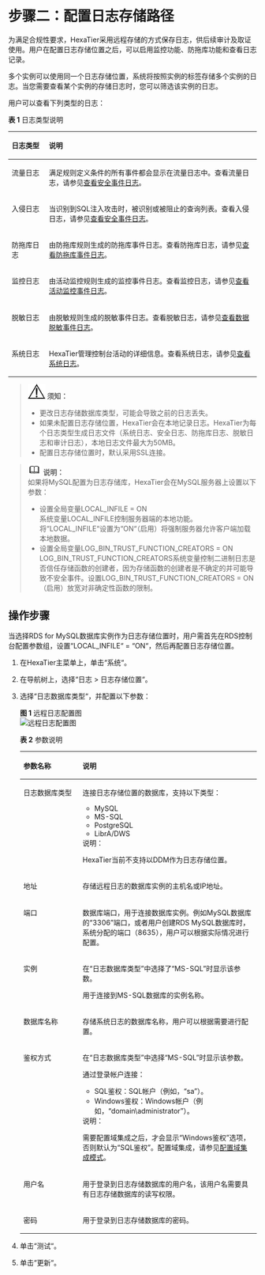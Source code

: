# 步骤二：配置日志存储路径<a name="ZH-CN_TOPIC_0111166360"></a>

为满足合规性要求，HexaTier采用远程存储的方式保存日志，供后续审计及取证使用。用户在配置日志存储位置之后，可以启用监控功能、防拖库功能和查看日志记录。

多个实例可以使用同一个日志存储位置，系统将按照实例的标签存储多个实例的日志。当您需要查看某个实例的存储日志时，您可以筛选该实例的日志。

用户可以查看下列类型的日志：

**表 1**  日志类型说明

<a name="zh-cn_topic_0180960218_table10199314164311"></a>
<table><thead align="left"><tr id="zh-cn_topic_0180960218_row16200141411437"><th class="cellrowborder" valign="top" width="15%" id="mcps1.2.3.1.1"><p id="zh-cn_topic_0180960218_p6200121454316"><a name="zh-cn_topic_0180960218_p6200121454316"></a><a name="zh-cn_topic_0180960218_p6200121454316"></a>日志类型</p>
</th>
<th class="cellrowborder" valign="top" width="85%" id="mcps1.2.3.1.2"><p id="zh-cn_topic_0180960218_p112001614144318"><a name="zh-cn_topic_0180960218_p112001614144318"></a><a name="zh-cn_topic_0180960218_p112001614144318"></a>说明</p>
</th>
</tr>
</thead>
<tbody><tr id="zh-cn_topic_0180960218_row4200814174318"><td class="cellrowborder" valign="top" width="15%" headers="mcps1.2.3.1.1 "><p id="zh-cn_topic_0180960218_p42001149433"><a name="zh-cn_topic_0180960218_p42001149433"></a><a name="zh-cn_topic_0180960218_p42001149433"></a>流量日志</p>
</td>
<td class="cellrowborder" valign="top" width="85%" headers="mcps1.2.3.1.2 "><p id="zh-cn_topic_0180960218_p132001414174312"><a name="zh-cn_topic_0180960218_p132001414174312"></a><a name="zh-cn_topic_0180960218_p132001414174312"></a>满足规则定义条件的所有事件都会显示在流量日志中。查看流量日志，请参见<a href="查看安全事件日志.md">查看安全事件日志</a>。</p>
</td>
</tr>
<tr id="zh-cn_topic_0180960218_row920081413439"><td class="cellrowborder" valign="top" width="15%" headers="mcps1.2.3.1.1 "><p id="zh-cn_topic_0180960218_p1220031420437"><a name="zh-cn_topic_0180960218_p1220031420437"></a><a name="zh-cn_topic_0180960218_p1220031420437"></a>入侵日志</p>
</td>
<td class="cellrowborder" valign="top" width="85%" headers="mcps1.2.3.1.2 "><p id="zh-cn_topic_0180960218_p16200131434311"><a name="zh-cn_topic_0180960218_p16200131434311"></a><a name="zh-cn_topic_0180960218_p16200131434311"></a>当识别到SQL注入攻击时，被识别或被阻止的查询列表。查看入侵日志，请参见<a href="查看安全事件日志.md">查看安全事件日志</a>。</p>
</td>
</tr>
<tr id="zh-cn_topic_0180960218_row620051410431"><td class="cellrowborder" valign="top" width="15%" headers="mcps1.2.3.1.1 "><p id="zh-cn_topic_0180960218_p152001114164312"><a name="zh-cn_topic_0180960218_p152001114164312"></a><a name="zh-cn_topic_0180960218_p152001114164312"></a>防拖库日志</p>
</td>
<td class="cellrowborder" valign="top" width="85%" headers="mcps1.2.3.1.2 "><p id="zh-cn_topic_0180960218_p8200141415430"><a name="zh-cn_topic_0180960218_p8200141415430"></a><a name="zh-cn_topic_0180960218_p8200141415430"></a>由防拖库规则生成的防拖库事件日志。查看防拖库日志，请参见<a href="查看防拖库事件日志.md">查看防拖库事件日志</a>。</p>
</td>
</tr>
<tr id="zh-cn_topic_0180960218_row172001114164312"><td class="cellrowborder" valign="top" width="15%" headers="mcps1.2.3.1.1 "><p id="zh-cn_topic_0180960218_p122001414184316"><a name="zh-cn_topic_0180960218_p122001414184316"></a><a name="zh-cn_topic_0180960218_p122001414184316"></a>监控日志</p>
</td>
<td class="cellrowborder" valign="top" width="85%" headers="mcps1.2.3.1.2 "><p id="zh-cn_topic_0180960218_p13200171412436"><a name="zh-cn_topic_0180960218_p13200171412436"></a><a name="zh-cn_topic_0180960218_p13200171412436"></a>由活动监控规则生成的监控事件日志。查看监控日志，请参见<a href="查看活动监控事件日志.md">查看活动监控事件日志</a>。</p>
</td>
</tr>
<tr id="zh-cn_topic_0180960218_row2020091414433"><td class="cellrowborder" valign="top" width="15%" headers="mcps1.2.3.1.1 "><p id="zh-cn_topic_0180960218_p1720014146431"><a name="zh-cn_topic_0180960218_p1720014146431"></a><a name="zh-cn_topic_0180960218_p1720014146431"></a>脱敏日志</p>
</td>
<td class="cellrowborder" valign="top" width="85%" headers="mcps1.2.3.1.2 "><p id="zh-cn_topic_0180960218_p4200714114313"><a name="zh-cn_topic_0180960218_p4200714114313"></a><a name="zh-cn_topic_0180960218_p4200714114313"></a>由脱敏规则生成的脱敏事件日志。查看脱敏日志，请参见<a href="查看数据脱敏事件日志.md">查看数据脱敏事件日志</a>。</p>
</td>
</tr>
<tr id="zh-cn_topic_0180960218_row16200111415433"><td class="cellrowborder" valign="top" width="15%" headers="mcps1.2.3.1.1 "><p id="zh-cn_topic_0180960218_p102001114104315"><a name="zh-cn_topic_0180960218_p102001114104315"></a><a name="zh-cn_topic_0180960218_p102001114104315"></a>系统日志</p>
</td>
<td class="cellrowborder" valign="top" width="85%" headers="mcps1.2.3.1.2 "><p id="zh-cn_topic_0180960218_p142009140436"><a name="zh-cn_topic_0180960218_p142009140436"></a><a name="zh-cn_topic_0180960218_p142009140436"></a>HexaTier管理控制台活动的详细信息。查看系统日志，请参见<a href="查看系统日志.md">查看系统日志</a>。</p>
</td>
</tr>
</tbody>
</table>

>![](public_sys-resources/icon-notice.gif) **须知：**   
>-   更改日志存储数据库类型，可能会导致之前的日志丢失。  
>-   如果未配置日志存储位置，HexaTier会在本地记录日志。HexaTier为每个日志类型生成日志文件（系统日志、安全日志、防拖库日志、脱敏日志和审计日志），本地日志文件最大为50MB。  
>-   配置日志存储位置时，默认采用SSL连接。  

>![](public_sys-resources/icon-note.gif) **说明：**   
>如果将MySQL配置为日志存储库，HexaTier会在MySQL服务器上设置以下参数：  
>-   设置全局变量LOCAL\_INFILE = ON  
>    系统变量LOCAL\_INFILE控制服务器端的本地功能。将“LOCAL\_INFILE“设置为“ON“（启用）将强制服务器允许客户端加载本地数据。  
>-   设置全局变量LOG\_BIN\_TRUST\_FUNCTION\_CREATORS = ON  
>    LOG\_BIN\_TRUST\_FUNCTION\_CREATORS系统变量控制二进制日志是否信任存储函数的创建者，因为存储函数的创建者是不确定的并可能导致不安全事件。设置LOG\_BIN\_TRUST\_FUNCTION\_CREATORS = ON（启用）放宽对非确定性函数的限制。  

## 操作步骤<a name="zh-cn_topic_0180960218_s292a88d26b344586b36f47f4a443966d"></a>

当选择RDS for MySQL数据库实例作为日志存储位置时，用户需首先在RDS控制台配置参数组，设置“LOCAL\_INFILE“  =  “ON“，然后再配置日志存储位置。

1.  在HexaTier主菜单上，单击“系统“。
2.  在导航树上，选择“日志 \> 日志存储位置“。
3.  选择“日志数据库类型“，并配置以下参数：

    **图 1**  远程日志配置图<a name="zh-cn_topic_0180960218_fig9356229154210"></a>  
    ![](figures/远程日志配置图.png "远程日志配置图")

    **表 2**  参数说明

    <a name="zh-cn_topic_0180960218_t64ae50868cdb4cfeaeb4f1c106ace0ff"></a>
    <table><thead align="left"><tr id="zh-cn_topic_0180960218_re2c1286c4eef40c9a83ed7de2abf1922"><th class="cellrowborder" valign="top" width="25%" id="mcps1.2.3.1.1"><p id="zh-cn_topic_0180960218_a2aeb05f9147c46fca5fbbf1242d688ee"><a name="zh-cn_topic_0180960218_a2aeb05f9147c46fca5fbbf1242d688ee"></a><a name="zh-cn_topic_0180960218_a2aeb05f9147c46fca5fbbf1242d688ee"></a>参数名称</p>
    </th>
    <th class="cellrowborder" valign="top" width="75%" id="mcps1.2.3.1.2"><p id="zh-cn_topic_0180960218_a09977cd6433942bdbe2c448aaa2e86e1"><a name="zh-cn_topic_0180960218_a09977cd6433942bdbe2c448aaa2e86e1"></a><a name="zh-cn_topic_0180960218_a09977cd6433942bdbe2c448aaa2e86e1"></a>说明</p>
    </th>
    </tr>
    </thead>
    <tbody><tr id="zh-cn_topic_0180960218_ra9483184c1fc477b85d86cd677f0a1de"><td class="cellrowborder" valign="top" width="25%" headers="mcps1.2.3.1.1 "><p id="zh-cn_topic_0180960218_zh-cn_topic_0076429733_p284705974616"><a name="zh-cn_topic_0180960218_zh-cn_topic_0076429733_p284705974616"></a><a name="zh-cn_topic_0180960218_zh-cn_topic_0076429733_p284705974616"></a>日志数据库类型</p>
    </td>
    <td class="cellrowborder" valign="top" width="75%" headers="mcps1.2.3.1.2 "><p id="zh-cn_topic_0180960218_a8f26682430884f90bd88c22b3d8449e8"><a name="zh-cn_topic_0180960218_a8f26682430884f90bd88c22b3d8449e8"></a><a name="zh-cn_topic_0180960218_a8f26682430884f90bd88c22b3d8449e8"></a>连接日志存储位置的数据库，支持以下类型：</p>
    <a name="zh-cn_topic_0180960218_u73cc88fde10a4eb0a9489ad01d7ddd1b"></a><a name="zh-cn_topic_0180960218_u73cc88fde10a4eb0a9489ad01d7ddd1b"></a><ul id="zh-cn_topic_0180960218_u73cc88fde10a4eb0a9489ad01d7ddd1b"><li>MySQL</li><li>MS-SQL</li><li>PostgreSQL</li><li>LibrA/DWS</li></ul>
    <div class="note" id="zh-cn_topic_0180960218_note1949316401515"><a name="zh-cn_topic_0180960218_note1949316401515"></a><a name="zh-cn_topic_0180960218_note1949316401515"></a><span class="notetitle"> 说明： </span><div class="notebody"><p id="zh-cn_topic_0180960218_p949334011118"><a name="zh-cn_topic_0180960218_p949334011118"></a><a name="zh-cn_topic_0180960218_p949334011118"></a>HexaTier当前不支持以DDM作为日志存储位置。</p>
    </div></div>
    </td>
    </tr>
    <tr id="zh-cn_topic_0180960218_r318e6bb4254a40e5b56fd27ba72054dc"><td class="cellrowborder" valign="top" width="25%" headers="mcps1.2.3.1.1 "><p id="zh-cn_topic_0180960218_ae488e7a7dcf84565a1f38ac5dff7a46f"><a name="zh-cn_topic_0180960218_ae488e7a7dcf84565a1f38ac5dff7a46f"></a><a name="zh-cn_topic_0180960218_ae488e7a7dcf84565a1f38ac5dff7a46f"></a>地址</p>
    </td>
    <td class="cellrowborder" valign="top" width="75%" headers="mcps1.2.3.1.2 "><p id="zh-cn_topic_0180960218_zh-cn_topic_0076429733_p198477594464"><a name="zh-cn_topic_0180960218_zh-cn_topic_0076429733_p198477594464"></a><a name="zh-cn_topic_0180960218_zh-cn_topic_0076429733_p198477594464"></a>存储远程日志的数据库实例的主机名或IP地址。</p>
    </td>
    </tr>
    <tr id="zh-cn_topic_0180960218_rb9106941efa448269d29d48835ddd524"><td class="cellrowborder" valign="top" width="25%" headers="mcps1.2.3.1.1 "><p id="zh-cn_topic_0180960218_aaa3f9b0bbd084c2fb8330bff6505f9ea"><a name="zh-cn_topic_0180960218_aaa3f9b0bbd084c2fb8330bff6505f9ea"></a><a name="zh-cn_topic_0180960218_aaa3f9b0bbd084c2fb8330bff6505f9ea"></a>端口</p>
    </td>
    <td class="cellrowborder" valign="top" width="75%" headers="mcps1.2.3.1.2 "><p id="zh-cn_topic_0180960218_a6b8d3c2fbfa7440795b28f916a8fdae5"><a name="zh-cn_topic_0180960218_a6b8d3c2fbfa7440795b28f916a8fdae5"></a><a name="zh-cn_topic_0180960218_a6b8d3c2fbfa7440795b28f916a8fdae5"></a>数据库端口，用于连接数据库实例。例如MySQL数据库的<span class="parmvalue" id="zh-cn_topic_0180960218_pb37c60abc93f490a99967239443af3bc"><a name="zh-cn_topic_0180960218_pb37c60abc93f490a99967239443af3bc"></a><a name="zh-cn_topic_0180960218_pb37c60abc93f490a99967239443af3bc"></a>“3306”</span>端口，或者用户创建RDS MySQL数据库时，系统分配的端口（8635），用户可以根据实际情况进行配置。</p>
    </td>
    </tr>
    <tr id="zh-cn_topic_0180960218_ref41058eef6947188074b2227106fb1e"><td class="cellrowborder" valign="top" width="25%" headers="mcps1.2.3.1.1 "><p id="zh-cn_topic_0180960218_a014df2bf721b459f8fde761b1a11f3ca"><a name="zh-cn_topic_0180960218_a014df2bf721b459f8fde761b1a11f3ca"></a><a name="zh-cn_topic_0180960218_a014df2bf721b459f8fde761b1a11f3ca"></a>实例</p>
    </td>
    <td class="cellrowborder" valign="top" width="75%" headers="mcps1.2.3.1.2 "><p id="zh-cn_topic_0180960218_a92959061278b4600b6b8622a7c0f3ced"><a name="zh-cn_topic_0180960218_a92959061278b4600b6b8622a7c0f3ced"></a><a name="zh-cn_topic_0180960218_a92959061278b4600b6b8622a7c0f3ced"></a>在<span class="parmname" id="zh-cn_topic_0180960218_pfb43b27eb14b4e03adcd1f0624ba8b26"><a name="zh-cn_topic_0180960218_pfb43b27eb14b4e03adcd1f0624ba8b26"></a><a name="zh-cn_topic_0180960218_pfb43b27eb14b4e03adcd1f0624ba8b26"></a>“日志数据库类型”</span>中选择了<span class="parmvalue" id="zh-cn_topic_0180960218_parmvalue124133211923"><a name="zh-cn_topic_0180960218_parmvalue124133211923"></a><a name="zh-cn_topic_0180960218_parmvalue124133211923"></a>“MS-SQL”</span>时显示该参数。</p>
    <p id="zh-cn_topic_0180960218_a10d63ee5cf83427b87312383476345e9"><a name="zh-cn_topic_0180960218_a10d63ee5cf83427b87312383476345e9"></a><a name="zh-cn_topic_0180960218_a10d63ee5cf83427b87312383476345e9"></a>用于连接到MS-SQL数据库的实例名称。</p>
    </td>
    </tr>
    <tr id="zh-cn_topic_0180960218_ra21c1616eed840f99efe05309a2e9981"><td class="cellrowborder" valign="top" width="25%" headers="mcps1.2.3.1.1 "><p id="zh-cn_topic_0180960218_zh-cn_topic_0076429733_p198325207482"><a name="zh-cn_topic_0180960218_zh-cn_topic_0076429733_p198325207482"></a><a name="zh-cn_topic_0180960218_zh-cn_topic_0076429733_p198325207482"></a>数据库名称</p>
    </td>
    <td class="cellrowborder" valign="top" width="75%" headers="mcps1.2.3.1.2 "><p id="zh-cn_topic_0180960218_ab918391c04c34731a42b504a2fbe5821"><a name="zh-cn_topic_0180960218_ab918391c04c34731a42b504a2fbe5821"></a><a name="zh-cn_topic_0180960218_ab918391c04c34731a42b504a2fbe5821"></a>存储系统日志的数据库名称，用户可以根据需要进行配置。</p>
    </td>
    </tr>
    <tr id="zh-cn_topic_0180960218_r90007b3dc1e548b298cfdfd55cec975a"><td class="cellrowborder" valign="top" width="25%" headers="mcps1.2.3.1.1 "><p id="zh-cn_topic_0180960218_ad8656d21802b4233aaaec76291817503"><a name="zh-cn_topic_0180960218_ad8656d21802b4233aaaec76291817503"></a><a name="zh-cn_topic_0180960218_ad8656d21802b4233aaaec76291817503"></a>鉴权方式</p>
    </td>
    <td class="cellrowborder" valign="top" width="75%" headers="mcps1.2.3.1.2 "><p id="zh-cn_topic_0180960218_a5d53579bb4134d3b97477c69cb49c18c"><a name="zh-cn_topic_0180960218_a5d53579bb4134d3b97477c69cb49c18c"></a><a name="zh-cn_topic_0180960218_a5d53579bb4134d3b97477c69cb49c18c"></a>在<span class="parmname" id="zh-cn_topic_0180960218_p1b67f0cc0ec847a6a0d7adb31acee52c"><a name="zh-cn_topic_0180960218_p1b67f0cc0ec847a6a0d7adb31acee52c"></a><a name="zh-cn_topic_0180960218_p1b67f0cc0ec847a6a0d7adb31acee52c"></a>“日志数据库类型”</span>中选择<span class="parmvalue" id="zh-cn_topic_0180960218_parmvalue11516173211316"><a name="zh-cn_topic_0180960218_parmvalue11516173211316"></a><a name="zh-cn_topic_0180960218_parmvalue11516173211316"></a>“MS-SQL”</span>时显示该参数。</p>
    <p id="zh-cn_topic_0180960218_aaf3cafc6e1834bc0a5183a4012dc9c2c"><a name="zh-cn_topic_0180960218_aaf3cafc6e1834bc0a5183a4012dc9c2c"></a><a name="zh-cn_topic_0180960218_aaf3cafc6e1834bc0a5183a4012dc9c2c"></a>通过登录帐户连接：</p>
    <a name="zh-cn_topic_0180960218_ua639287c1aef46baa8ffc44957d05d33"></a><a name="zh-cn_topic_0180960218_ua639287c1aef46baa8ffc44957d05d33"></a><ul id="zh-cn_topic_0180960218_ua639287c1aef46baa8ffc44957d05d33"><li>SQL鉴权：SQL帐户（例如，“sa”）。</li><li>Windows鉴权：Windows帐户（例如，“domain\administrator”）。</li></ul>
    <div class="note" id="zh-cn_topic_0180960218_n11314f04115b4202a1fa49af15f89485"><a name="zh-cn_topic_0180960218_n11314f04115b4202a1fa49af15f89485"></a><a name="zh-cn_topic_0180960218_n11314f04115b4202a1fa49af15f89485"></a><span class="notetitle"> 说明： </span><div class="notebody"><p id="zh-cn_topic_0180960218_zh-cn_topic_0076429733_p696712166439"><a name="zh-cn_topic_0180960218_zh-cn_topic_0076429733_p696712166439"></a><a name="zh-cn_topic_0180960218_zh-cn_topic_0076429733_p696712166439"></a>需要配置域集成之后，才会显示<span class="parmvalue" id="zh-cn_topic_0180960218_pa843c959c0394687968312ce53270923"><a name="zh-cn_topic_0180960218_pa843c959c0394687968312ce53270923"></a><a name="zh-cn_topic_0180960218_pa843c959c0394687968312ce53270923"></a>“Windows鉴权”</span>选项，否则默认为<span class="parmvalue" id="zh-cn_topic_0180960218_pa03dc91132224efcaa78618c298997f7"><a name="zh-cn_topic_0180960218_pa03dc91132224efcaa78618c298997f7"></a><a name="zh-cn_topic_0180960218_pa03dc91132224efcaa78618c298997f7"></a>“SQL鉴权”</span>。配置域集成，请参见<a href="配置活动目录.md#section56485498126">配置域集成模式</a>。</p>
    </div></div>
    </td>
    </tr>
    <tr id="zh-cn_topic_0180960218_rd87a2b718b644a009242f86baa489e40"><td class="cellrowborder" valign="top" width="25%" headers="mcps1.2.3.1.1 "><p id="zh-cn_topic_0180960218_a6b0703a6e70a45738f0a75500b87d5b9"><a name="zh-cn_topic_0180960218_a6b0703a6e70a45738f0a75500b87d5b9"></a><a name="zh-cn_topic_0180960218_a6b0703a6e70a45738f0a75500b87d5b9"></a>用户名</p>
    </td>
    <td class="cellrowborder" valign="top" width="75%" headers="mcps1.2.3.1.2 "><p id="zh-cn_topic_0180960218_a4beb14d02e264711beaef0e0d30f1419"><a name="zh-cn_topic_0180960218_a4beb14d02e264711beaef0e0d30f1419"></a><a name="zh-cn_topic_0180960218_a4beb14d02e264711beaef0e0d30f1419"></a>用于登录到日志存储数据库的用户名，该用户名需要具有日志存储数据库的读写权限。</p>
    </td>
    </tr>
    <tr id="zh-cn_topic_0180960218_zh-cn_topic_0076429733_row5881491481"><td class="cellrowborder" valign="top" width="25%" headers="mcps1.2.3.1.1 "><p id="zh-cn_topic_0180960218_af6c8c61ff2a34623b87dec9384b38ce2"><a name="zh-cn_topic_0180960218_af6c8c61ff2a34623b87dec9384b38ce2"></a><a name="zh-cn_topic_0180960218_af6c8c61ff2a34623b87dec9384b38ce2"></a>密码</p>
    </td>
    <td class="cellrowborder" valign="top" width="75%" headers="mcps1.2.3.1.2 "><p id="zh-cn_topic_0180960218_a8345987bd4f04e5c86f86202a7dc8659"><a name="zh-cn_topic_0180960218_a8345987bd4f04e5c86f86202a7dc8659"></a><a name="zh-cn_topic_0180960218_a8345987bd4f04e5c86f86202a7dc8659"></a>用于登录到日志存储数据库的密码。</p>
    </td>
    </tr>
    </tbody>
    </table>

4.  单击“测试“。
5.  单击“更新“。

